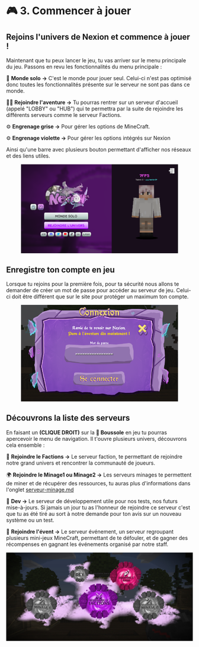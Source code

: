 # 🎮 3. Commencer à jouer

## Rejoins l'univers de Nexion et commence à jouer !

Maintenant que tu peux lancer le jeu, tu vas arriver sur le menu principale du jeu. Passons en revu les fonctionnalités du menu principale :



👤 **Monde solo** **->** C'est le monde pour jouer seul. Celui-ci n'est pas optimisé donc toutes les fonctionnalités présente sur le serveur ne sont pas dans ce monde.

🧙‍♂️ **Rejoindre l'aventure ->** Tu pourras rentrer sur un serveur d'accueil (appelé "LOBBY" ou "HUB") qui te permettra par la suite de rejoindre les différents serveurs comme le serveur Factions.

⚙️ **Engrenage grise ->** Pour gérer les options de MineCraft.

⚙️ **Engrenage violette ->** Pour gérer les options intégrés sur Nexion

Ainsi qu'une barre avec plusieurs bouton permettant d'afficher nos réseaux et des liens utiles.

<figure><img src="../.gitbook/assets/image (4).png" alt=""><figcaption></figcaption></figure>

## Enregistre ton compte en jeu

Lorsque tu rejoins pour la première fois, pour ta sécurité nous allons te demander de créer un mot de passe pour accéder au serveur de jeu. Celui-ci doit être différent que sur le site pour protéger un maximum ton compte.

<figure><img src="../.gitbook/assets/image (17).png" alt=""><figcaption></figcaption></figure>

## Découvrons la liste des serveurs

En faisant un **(CLIQUE DROIT)** sur la **🧭 Boussole** en jeu <mark style="color:purple;"></mark> tu pourras apercevoir le menu de navigation. Il t'ouvre plusieurs univers, découvrons cela ensemble :



🏰 **Rejoindre le Factions ->** Le serveur faction, te permettant de rejoindre notre grand univers et rencontrer la communauté de joueurs.

🌍 **Rejoindre le Minage1 ou Minage2 ->** <mark style="color:purple;"></mark> Les serveurs minages te permettent de miner et de récupérer des ressources, tu auras plus d'informations dans l'onglet [serveur-minage.md](../guide/serveur-minage.md "mention")

🚧 **Dev ->** <mark style="color:purple;"></mark> Le serveur de développement utile pour nos tests, nos futurs mise-à-jours. Si jamais un jour tu as l'honneur de rejoindre ce serveur c'est que tu as été tiré au sort à notre demande pour ton avis sur un nouveau système ou un test.&#x20;

🚀 **Rejoindre l'évent ->** <mark style="color:purple;"></mark> Le serveur événement, un serveur regroupant plusieurs mini-jeux MineCraft, permettant de te défouler, et de gagner des récompenses en gagnant les événements organisé par notre staff.

![](../.gitbook/assets/78382739388177ec5d3c944599ef234c.jpg)
